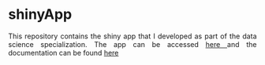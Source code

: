 # shinyApp
<p align = "justify">
This repository contains the shiny app that I developed as part of the data science specialization.
The app can be accessed <a href = "https://lsantonio.shinyapps.io/regression_models_display_and_calculation/"> here </a> and the documentation can be found <a href = "http://rpubs.com/LsAntonio/shinyapp">here</a>
</p>
